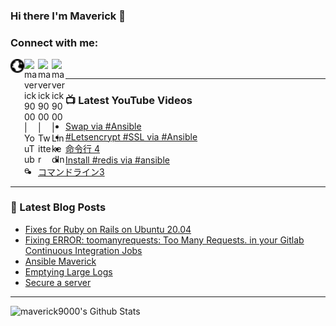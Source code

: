 ### Hi there I'm Maverick 👋

### Connect with me:

[<img align="left" alt="maverick9000 | Website" width="22px" src="https://raw.githubusercontent.com/iconic/open-iconic/master/svg/globe.svg" />][website]
[<img align="left" alt="maverick9000 | YouTube" width="22px" src="https://cdn.jsdelivr.net/npm/simple-icons@v3/icons/youtube.svg" />][youtube]
[<img align="left" alt="maverick9000 | Twitter" width="22px" src="https://cdn.jsdelivr.net/npm/simple-icons@v3/icons/twitter.svg" />][twitter]
[<img align="left" alt="maverick9000 | LinkedIn" width="22px" src="https://cdn.jsdelivr.net/npm/simple-icons@v3/icons/linkedin.svg" />][linkedin]

<br />

---

### 📺 Latest YouTube Videos
<!-- YOUTUBE:START -->
- [Swap via #Ansible](https://www.youtube.com/watch?v=9w_huGFxgEI)
- [#Letsencrypt #SSL via #Ansible](https://www.youtube.com/watch?v=rt564R6Ty-A)
- [命令行 4](https://www.youtube.com/watch?v=DQQUDPtj29o)
- [Install #redis via #ansible](https://www.youtube.com/watch?v=LyBy0Wd-qIY)
- [コマンドライン3](https://www.youtube.com/watch?v=5HnxjUpwTXw)
<!-- YOUTUBE:END -->

---

### 📕 Latest Blog Posts
<!-- BLOG-POST-LIST:START -->
- [Fixes for Ruby on Rails on Ubuntu 20.04](https://maverick9000.github.io/fixes-for-rails-on-ubuntu-20/)
- [Fixing ERROR: toomanyrequests: Too Many Requests. in your Gitlab Continuous Integration Jobs](https://maverick9000.github.io/fixing-too-many-requests-gitlab/)
- [Ansible Maverick](https://maverick9000.github.io/ansible-maverick-devops-bible/)
- [Emptying Large Logs](https://maverick9000.github.io/emptying-large-logs/)
- [Secure a server](https://maverick9000.github.io/secure-a-server/)
<!-- BLOG-POST-LIST:END -->

---

<img align="left" alt="maverick9000's Github Stats" src="https://github-readme-stats.vercel.app/api?username=maverick9000&show_icons=true&hide_border=true" />

[website]: https://maverick9000.github.io/
[twitter]: https://twitter.com/maverick5000
[youtube]: https://www.youtube.com/channel/UCD69b3wfgT6-HMrIP4tXv_w
[linkedin]: https://www.linkedin.com/in/maverick-stoklosa

